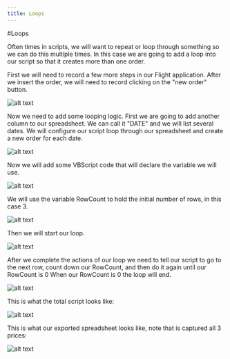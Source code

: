 ```yaml
---
title: Loops
---
```


#Loops

Often times in scripts, we will want to repeat or loop through something so we can do this multiple times. In this case we are going to add a loop into our script so that it creates more than one order. 

First we will need to record a few more steps in our Flight application. After we insert the order, we will need to record clicking on the "new order" button.  

![alt text](https://cloud.githubusercontent.com/assets/10998057/10368226/eba0013e-6d99-11e5-9e87-78ea7badfe28.PNG "NewOrder")

Now we need to add some looping logic. First we are going to add another column to our spreadsheet. We can call it "DATE" and we will list several dates. We will configure our script loop through our spreadsheet and create a new order for each date. 

![alt text](https://cloud.githubusercontent.com/assets/10998057/10369603/c5facf34-6da0-11e5-8646-68e826dfe0e1.PNG "Dates")

Now we will add some VBScript code that will declare the variable we will use. 

![alt text](https://cloud.githubusercontent.com/assets/10998057/10370278/b19d51c6-6da3-11e5-8af3-726f7a952247.PNG "Variable")

We will use the variable RowCount to hold the initial number of rows, in this case 3.

![alt text](https://cloud.githubusercontent.com/assets/10998057/10370276/b19cb748-6da3-11e5-9b44-15f5db579ca4.PNG "RowCount")

Then we will start our loop. 

![alt text](https://cloud.githubusercontent.com/assets/10998057/10370277/b19cff00-6da3-11e5-9107-4a11dd0fdc40.PNG "LoopStart")

After we complete the actions of our loop we need to tell our script to go to the next row, count down our RowCount, and then do it again until our RowCount is 0 When our RowCount is 0 the loop will end. 

![alt text](https://cloud.githubusercontent.com/assets/10998057/10370279/b19ffdd6-6da3-11e5-9699-0c657a7c1b45.PNG "LoopEnd")

This is what the total script looks like:

![alt text](https://cloud.githubusercontent.com/assets/10998057/10370388/273ef36c-6da4-11e5-8496-fd2529be9a90.PNG "Total")

This is what our exported spreadsheet looks like, note that is captured all 3 prices:

![alt text](https://cloud.githubusercontent.com/assets/10998057/10370415/4ded94aa-6da4-11e5-89d5-d80a204bcfac.PNG "Output")





